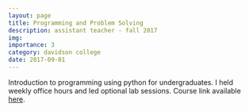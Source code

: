 ```yaml
---
layout: page
title: Programming and Problem Solving
description: assistant teacher - fall 2017
img: 
importance: 3
category: davidson college
date: 2017-09-01
---
```

<!-- ---
title: "CSC 121: Programming and Problem Solving (Fall 2017)"
collection: teaching
type: "Undergraduate course, Teaching assistant"
permalink: 
venue: Davidson College 
date: 2017-09-01 
location: "Davidson, North Carolina"
--- -->

Introduction to programming using python for undergraduates. I held weekly office hours and led optional lab sessions.  Course link available [here](http://catalog.davidson.edu/preview_program.php?catoid=26&poid=1681).  
